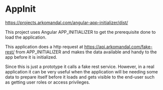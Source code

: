 # AppInit

https://projects.arkomandal.com/angular-app-initializer/dist/


This project uses Angular APP_INITIALIZER to get the prerequisite done to load the application.


This application does a http request at https://api.arkomandal.com/fake-rest/ from APP_INITIALIZER and makes the data available and handy to the app before it is initialized.


Since this is just a prototype it calls a fake rest service. However, in a real application it can be very useful when the application will be needing some data to prepare itself before it loads and gets visible to the end-user such as getting user roles or access privileges.